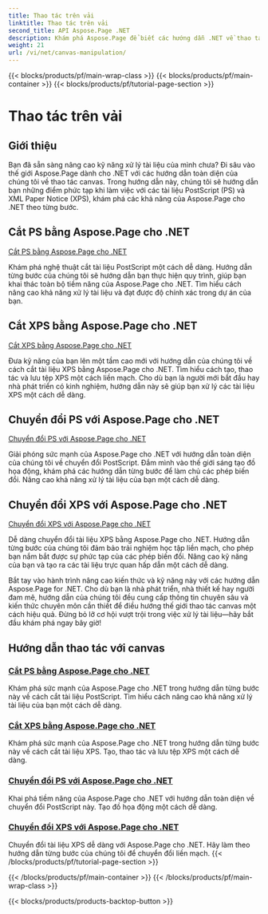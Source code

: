```yaml
---
title: Thao tác trên vải
linktitle: Thao tác trên vải
second_title: API Aspose.Page .NET
description: Khám phá Aspose.Page để biết các hướng dẫn .NET về thao tác canvas. Việc cắt và chuyển đổi các tài liệu PS và XPS trở nên dễ dàng. Nâng cao kỹ năng xử lý tài liệu của bạn.
weight: 21
url: /vi/net/canvas-manipulation/
---
```


{{< blocks/products/pf/main-wrap-class >}}
{{< blocks/products/pf/main-container >}}
{{< blocks/products/pf/tutorial-page-section >}}

# Thao tác trên vải


## Giới thiệu

Bạn đã sẵn sàng nâng cao kỹ năng xử lý tài liệu của mình chưa? Đi sâu vào thế giới Aspose.Page dành cho .NET với các hướng dẫn toàn diện của chúng tôi về thao tác canvas. Trong hướng dẫn này, chúng tôi sẽ hướng dẫn bạn những điểm phức tạp khi làm việc với các tài liệu PostScript (PS) và XML Paper Notice (XPS), khám phá các khả năng của Aspose.Page cho .NET theo từng bước.

## Cắt PS bằng Aspose.Page cho .NET
[Cắt PS bằng Aspose.Page cho .NET](./clippingps/)

Khám phá nghệ thuật cắt tài liệu PostScript một cách dễ dàng. Hướng dẫn từng bước của chúng tôi sẽ hướng dẫn bạn thực hiện quy trình, giúp bạn khai thác toàn bộ tiềm năng của Aspose.Page cho .NET. Tìm hiểu cách nâng cao khả năng xử lý tài liệu và đạt được độ chính xác trong dự án của bạn.

## Cắt XPS bằng Aspose.Page cho .NET
[Cắt XPS bằng Aspose.Page cho .NET](./clippingxps/)

Đưa kỹ năng của bạn lên một tầm cao mới với hướng dẫn của chúng tôi về cách cắt tài liệu XPS bằng Aspose.Page cho .NET. Tìm hiểu cách tạo, thao tác và lưu tệp XPS một cách liền mạch. Cho dù bạn là người mới bắt đầu hay nhà phát triển có kinh nghiệm, hướng dẫn này sẽ giúp bạn xử lý các tài liệu XPS một cách dễ dàng.

## Chuyển đổi PS với Aspose.Page cho .NET
[Chuyển đổi PS với Aspose.Page cho .NET](./transformationsps/)

Giải phóng sức mạnh của Aspose.Page cho .NET với hướng dẫn toàn diện của chúng tôi về chuyển đổi PostScript. Đắm mình vào thế giới sáng tạo đồ họa động, khám phá các hướng dẫn từng bước để làm chủ các phép biến đổi. Nâng cao khả năng xử lý tài liệu của bạn một cách dễ dàng.

## Chuyển đổi XPS với Aspose.Page cho .NET
[Chuyển đổi XPS với Aspose.Page cho .NET](./transformationsxps/)

Dễ dàng chuyển đổi tài liệu XPS bằng Aspose.Page cho .NET. Hướng dẫn từng bước của chúng tôi đảm bảo trải nghiệm học tập liền mạch, cho phép bạn nắm bắt được sự phức tạp của các phép biến đổi. Nâng cao kỹ năng của bạn và tạo ra các tài liệu trực quan hấp dẫn một cách dễ dàng.

Bắt tay vào hành trình nâng cao kiến thức và kỹ năng này với các hướng dẫn Aspose.Page for .NET. Cho dù bạn là nhà phát triển, nhà thiết kế hay người đam mê, hướng dẫn của chúng tôi đều cung cấp thông tin chuyên sâu và kiến thức chuyên môn cần thiết để điều hướng thế giới thao tác canvas một cách hiệu quả. Đừng bỏ lỡ cơ hội vượt trội trong việc xử lý tài liệu—hãy bắt đầu khám phá ngay bây giờ!
## Hướng dẫn thao tác với canvas
### [Cắt PS bằng Aspose.Page cho .NET](./clippingps/)
Khám phá sức mạnh của Aspose.Page cho .NET trong hướng dẫn từng bước này về cách cắt tài liệu PostScript. Tìm hiểu cách nâng cao khả năng xử lý tài liệu của bạn một cách dễ dàng.
### [Cắt XPS bằng Aspose.Page cho .NET](./clippingxps/)
Khám phá sức mạnh của Aspose.Page cho .NET trong hướng dẫn từng bước này về cách cắt tài liệu XPS. Tạo, thao tác và lưu tệp XPS một cách dễ dàng.
### [Chuyển đổi PS với Aspose.Page cho .NET](./transformationsps/)
Khai phá tiềm năng của Aspose.Page cho .NET với hướng dẫn toàn diện về chuyển đổi PostScript này. Tạo đồ họa động một cách dễ dàng.
### [Chuyển đổi XPS với Aspose.Page cho .NET](./transformationsxps/)
Chuyển đổi tài liệu XPS dễ dàng với Aspose.Page cho .NET. Hãy làm theo hướng dẫn từng bước của chúng tôi để chuyển đổi liền mạch.
{{< /blocks/products/pf/tutorial-page-section >}}

{{< /blocks/products/pf/main-container >}}
{{< /blocks/products/pf/main-wrap-class >}}

{{< blocks/products/products-backtop-button >}}
